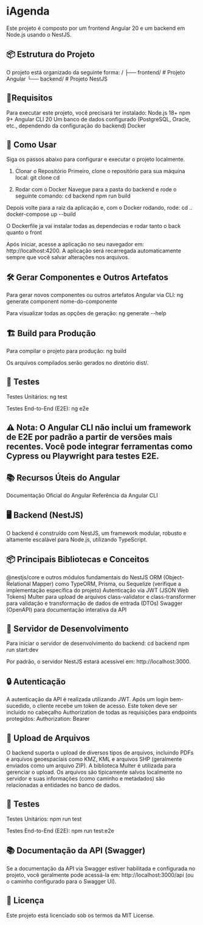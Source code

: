 # iAgenda
Este projeto é composto por um frontend Angular 20 e um backend em Node.js usando o NestJS.
## 📦 Estrutura do Projeto
O projeto está organizado da seguinte forma:
/
├── frontend/   # Projeto Angular
└── backend/    # Projeto NestJS


## 🧭Requisitos
Para executar este projeto, você precisará ter instalado:
Node.js 18+
npm 9+
Angular CLI 20
Um banco de dados configurado (PostgreSQL, Oracle, etc., dependendo da configuração do backend)
Docker
## 🔧 Como Usar
Siga os passos abaixo para configurar e executar o projeto localmente.
1. Clonar o Repositório
Primeiro, clone o repositório para sua máquina local:
git clone <url-do-repositorio>
cd <nome-do-repositorio>


2. Rodar com o Docker
Navegue para a pasta do backend e rode o seguinte comando:
cd backend
npm run build

Depois volte para a raiz da aplicação e, com o Docker rodando, rode:
cd ..
docker-compose up --build

O Dockerfile ja vai instalar todas as dependecias e rodar tanto o back quanto o front


Após iniciar, acesse a aplicação no seu navegador em: http://localhost:4200.
A aplicação será recarregada automaticamente sempre que você salvar alterações nos arquivos.
## 🛠️ Gerar Componentes e Outros Artefatos
Para gerar novos componentes ou outros artefatos Angular via CLI:
ng generate component nome-do-componente


Para visualizar todas as opções de geração:
ng generate --help


## 🏗️ Build para Produção
Para compilar o projeto para produção:
ng build


Os arquivos compilados serão gerados no diretório dist/.
## 🧪 Testes
Testes Unitários:
ng test


Testes End-to-End (E2E):
ng e2e


## ⚠️ Nota: O Angular CLI não inclui um framework de E2E por padrão a partir de versões mais recentes. Você pode integrar ferramentas como Cypress ou Playwright para testes E2E.
## 📚 Recursos Úteis do Angular
Documentação Oficial do Angular
Referência da Angular CLI
## 🖥️ Backend (NestJS)
O backend é construído com NestJS, um framework modular, robusto e altamente escalável para Node.js, utilizando TypeScript.
## 📦 Principais Bibliotecas e Conceitos
@nestjs/core e outros módulos fundamentais do NestJS
ORM (Object-Relational Mapper) como TypeORM, Prisma, ou Sequelize (verifique a implementação específica do projeto)
Autenticação via JWT (JSON Web Tokens)
Multer para upload de arquivos
class-validator e class-transformer para validação e transformação de dados de entrada (DTOs)
Swagger (OpenAPI) para documentação interativa da API
## 🚀 Servidor de Desenvolvimento
Para iniciar o servidor de desenvolvimento do backend:
cd backend
npm run start:dev


Por padrão, o servidor NestJS estará acessível em: http://localhost:3000.
## 🔒 Autenticação
A autenticação da API é realizada utilizando JWT. Após um login bem-sucedido, o cliente recebe um token de acesso. Este token deve ser incluído no cabeçalho Authorization de todas as requisições para endpoints protegidos:
Authorization: Bearer <seu-token-jwt>


## 📁 Upload de Arquivos
O backend suporta o upload de diversos tipos de arquivos, incluindo PDFs e arquivos geoespaciais como KMZ, KML e arquivos SHP (geralmente enviados como um arquivo ZIP). A biblioteca Multer é utilizada para gerenciar o upload. Os arquivos são tipicamente salvos localmente no servidor e suas informações (como caminho e metadados) são relacionadas a entidades no banco de dados.
## 🧪 Testes
Testes Unitários:
npm run test


Testes End-to-End (E2E):
npm run test:e2e


## 📚 Documentação da API (Swagger)
Se a documentação da API via Swagger estiver habilitada e configurada no projeto, você geralmente pode acessá-la em:
http://localhost:3000/api (ou o caminho configurado para o Swagger UI).
## 📄 Licença
Este projeto está licenciado sob os termos da MIT License.
